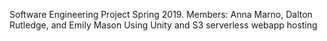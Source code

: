Software Engineering Project Spring 2019. Members: Anna Marno, Dalton Rutledge, and Emily Mason
Using Unity and S3 serverless webapp hosting
